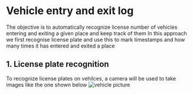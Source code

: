 # Vehicle entry and exit log

The objective is to automatically recognize license number of vehicles entering and exiting a given place and keep track of them
In this approach we first recognise license plate and use this to mark timestamps and how many times it has entered and exited a place

## 1. License plate recognition
  
  To recognize license plates on vehilces, a camera will be used to take images like the one shown below
  ![vehicle picture]()
